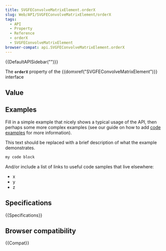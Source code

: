 ```yaml
---
title: SVGFEConvolveMatrixElement.orderX
slug: Web/API/SVGFEConvolveMatrixElement/orderX
tags:
  - API
  - Property
  - Reference
  - orderX
  - SVGFEConvolveMatrixElement
browser-compat: api.SVGFEConvolveMatrixElement.orderX
---
```

{{DefaultAPISidebar("")}}

The **`orderX`** property of the {{domxref("SVGFEConvolveMatrixElement")}} interface 

## Value



## Examples

Fill in a simple example that nicely shows a typical usage of the API, then perhaps some more complex examples (see our guide on how to add [code examples](/en-US/docs/MDN/Contribute/Structures/Code_examples) for more information).

This text should be replaced with a brief description of what the example demonstrates.

```js
my code block
```

And/or include a list of links to useful code samples that live elsewhere:

*   x
*   y
*   z

## Specifications

{{Specifications}}

## Browser compatibility

{{Compat}}


